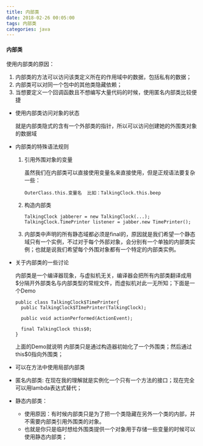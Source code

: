 ```yaml
---
title: 内部类
date: 2018-02-26 00:05:00
tags: 内部类
categories: java
---
```


#### 内部类

使用内部类的原因：

1. 内部类的方法可以访问该类定义所在的作用域中的数据，包括私有的数据；
2. 内部类可以对同一个包中的其他类隐藏依赖；
3. 当想要定义一个回调函数且不想编写大量代码的时候，使用匿名内部类比较便捷

- 使用内部类访问对象的状态

  就是内部类隐式的含有一个外部类的指针，所以可以访问创建她的外围类对象的数据域

- 内部类的特殊语法规则

  1. 引用外围对象的变量

     虽然我们在内部类可以直接使用变量名来直接使用，但是正规语法要复杂一些：

     ```
     OuterClass.this.变量名  比如：TalkingClock.this.beep

     ```

  2. 构造内部类

     ```
     TalkingClock jabberer = new TalkingClock(...);
     TalkingClock.TimePrinter listener = jabber.new TimePrinter();

     ```

  3. 内部类中声明的所有静态域都必须是final的，原因就是我们希望一个静态域只有一个实例，不过对于每个外部对象，会分别有一个单独的内部类实例；也就是说我们希望每个外围对象都有一个特定的内部类实例。

- 关于内部类的一些讨论

  内部类是一个编译器现象，与虚拟机无关，编译器会把所有内部类翻译成用$分隔开外部类名与内部类型的常规文件，而虚拟机对此一无所知；下面是一个Demo

  ```
  public class TalkingClock$TimePrinter{
    public TalkingClock$TImePrinter(TalkingClock);
    
    public void actionPerformed(ActionEvent);
    
    final TalkingClock this$0;
  }

  ```

  上面的Demo就说明 内部类只是通过构造器初始化了一个外围类；然后通过this$0指向外围类；

- 可以在方法中使用局部内部类

- 匿名内部类: 在现在我的理解就是实例化一个只有一个方法的接口；现在完全可以用lambda表达式替代；

- 静态内部类：

  - 使用原因：有时候内部类只是为了把一个类隐藏在另外一个类的内部，并不需要内部类引用外围类的对象。
  - 也就是你只是临时想给外围类提供一个对象用于存储一些变量的时候可以使用静态内部类；